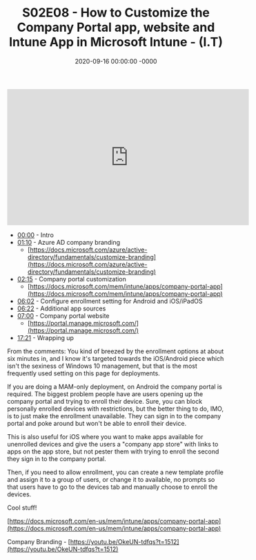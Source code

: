 ﻿---
layout: post
title: "S02E08 - How to Customize the Company Portal app, website and Intune App in Microsoft Intune - (I.T)"
date: 2020-09-16 00:00:00 -0000
categories:
---

<iframe loading="lazy" width="560" height="315" src="https://www.youtube.com/embed/VdZOmUkTHnw" title="YouTube video player" frameborder="0" allow="accelerometer; autoplay; clipboard-write; encrypted-media; gyroscope; picture-in-picture" allowfullscreen></iframe>

 * [00:00](https://www.youtube.com/watch?v=VdZOmUkTHnw&t=0s) - Intro
 * [01:10](https://www.youtube.com/watch?v=VdZOmUkTHnw&t=70s) - Azure AD company branding
   - [https://docs.microsoft.com/azure/active-directory/fundamentals/customize-branding](https://docs.microsoft.com/azure/active-directory/fundamentals/customize-branding)
 * [02:15](https://www.youtube.com/watch?v=VdZOmUkTHnw&t=135s) - Company portal customization
   - [https://docs.microsoft.com/mem/intune/apps/company-portal-app](https://docs.microsoft.com/mem/intune/apps/company-portal-app)
 * [06:02](https://www.youtube.com/watch?v=VdZOmUkTHnw&t=362s) - Configure enrollment setting for Android and iOS/iPadOS
 * [06:22](https://www.youtube.com/watch?v=VdZOmUkTHnw&t=382s) - Additional app sources
 * [07:00](https://www.youtube.com/watch?v=VdZOmUkTHnw&t=420s) - Company portal website
   - [https://portal.manage.microsoft.com/](https://portal.manage.microsoft.com/)
 * [17:21](https://www.youtube.com/watch?v=VdZOmUkTHnw&t=1041s) - Wrapping up

From the comments:
You kind of breezed by the enrollment options at about six minutes in, and I know it's targeted towards the iOS/Android piece which isn't the sexiness of Windows 10 management, but that is the most frequently used setting on this page for deployments.

If you are doing a MAM-only deployment, on Android the company portal is required. The biggest problem people have are users opening up the company portal and trying to enroll their device. Sure, you can block personally enrolled devices with restrictions, but the better thing to do, IMO, is to just make the enrollment unavailable. They can sign in to the company portal and poke around but won't be able to enroll their device.

This is also useful for iOS where you want to make apps available for unenrolled devices and give the users a "company app store" with links to apps on the app store, but not pester them with trying to enroll the second they sign in to the company portal.

Then, if you need to allow enrollment, you can create a new template profile and assign it to a group of users, or change it to available, no prompts so that users have to go to the devices tab and manually choose to enroll the devices.

Cool stuff!


[https://docs.microsoft.com/en-us/mem/intune/apps/company-portal-app](https://docs.microsoft.com/en-us/mem/intune/apps/company-portal-app)

Company Branding - [https://youtu.be/OkeUN-tdfqs?t=1512](https://youtu.be/OkeUN-tdfqs?t=1512)

